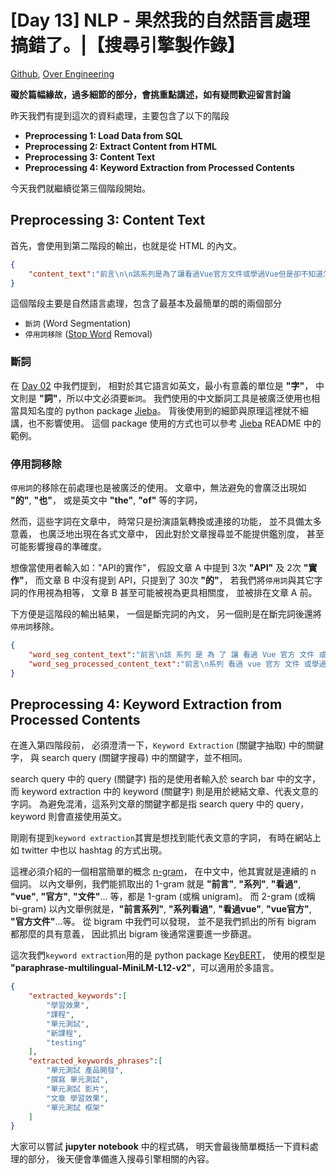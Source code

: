 # [Day 13] NLP - 果然我的自然語言處理搞錯了。|【搜尋引擎製作錄】

[Github], [Over Engineering]

**礙於篇幅緣故，過多細節的部分，會挑重點講述，如有疑問歡迎留言討論**


昨天我們有提到這次的資料處理，主要包含了以下的階段
- **Preprocessing 1: Load Data from SQL**
- **Preprocessing 2: Extract Content from HTML**
- **Preprocessing 3: Content Text**
- **Preprocessing 4: Keyword Extraction from Processed Contents**

今天我們就繼續從第三個階段開始。

## Preprocessing 3: Content Text
首先，會使用到第二階段的輸出，也就是從 HTML 的內文。

```json
{
    "content_text":"前言\n\n該系列是為了讓看過Vue官方文件或學過Vue但是卻不知道怎麼下手去重構現在有的網站而去規畫的系列文章，在這邊整理了許多我自己使用Vue重構很多網站的經驗分享給讀者們。\n\n什麼？單元測試？當你開始接觸開發專案有一段時間後，你會開始漸漸聽到這個專業術語，就讓我來大家了解一下什麼是單元測試\n\n影片搭配文章看學習效果會更好喔\n什麼是單元測試？\n簡單來說程式碼的最小單位進行測試，確保程式邏輯不會在團隊維護的過程中出錯，維護程式碼的品質。所謂的最小單位，我用個例子來舉例，假如你今天有一個主功能是由 A跟Ｂ兩個功能所組成的，而這兩個功能就是我們所說的最小單位，所以在撰寫測試的時候我們重點在針對A跟Ｂ來進行測試，主功能的測試中不會包含 A跟Ｂ的測試，這樣的測試就是我們所說的單元測試。\n為什麼需要單元測試？\n我先列出幾個優缺點，我們來比較一下\n優點：\n\n確保團隊跌代的時候不會影響原本的功能\n確保品質，準確對程式碼切割最小單位，降低耦合度\n程式的 return 變成可預期\n重構程式碼可以按照測試的規格走\n\n缺點 :\n\n初期可能撰寫單元測試所消耗的時間可能會大於實際開發時間\n如果迭代性高，很常寫好的測試要重寫，久了會浪費很多時間\n測試相關的配置繁瑣，為了配合許多開發上的細節要處理的設定很多\n\n從優缺點可以知道說，撰寫單元測試的初期對於開發的效益並不高，先撇開不熟悉測試來說，光就在公司常常會因為需求改變就要來來回回改寫程式，我就要再花許多時間來重寫測試，怎麼想都對於有時辰壓力的專案來說不是那麼划算，所以往往會在這個時候放棄寫測試，就像我如果在初期會遇到不斷修改的需求的時候，我也不會先寫測試（笑\n那什麼情況下該寫單元測試？其實產品開發的中期的時候，基本上中期的時候大多數的平台規格都確定了差不多，就可以考慮開始補單元測試，因為會開始遇到前面做好的功能因為新的功能造成預期外的錯誤，以及專案由其他同事接手的時候改壞某個功能但是同事不知道，這些我們都可以透過測試來了解，避免把測試沒通過的案子給推上線。\n開始寫 Vue 的單元測試前\n開始寫測試前我們要先了解一下我們是透過何種技術來撰寫測試的\nJest\nJest 是由 Facebook 開發維護的一款 JavaScript 測試框架，可以用簡潔的語法來測試你的 function 。\nVue Test Utils\nVue Test Utils 是 Vue 官方推出的組件單元測試框架，簡化組件的測試。它提供了一些方法來以區分掛載組件之間交互。\n我們會透過以上兩種測試用的框架來針對我們 vue 的 component 進行測試，Vue Test Utils 負責解析我們的 component，讓我們可以不透過 build 就可以模擬 DOM 被渲染出來的結果，再透過 Jest 撰寫 test case 來驗證是否符合預期。\n安裝 jest 與 Vue Test Utils （ Vue-cli ）\n如果你是新建立一個專案，請你選擇 Unit Testing -> Jest，這樣專案預設就會有安裝 jest 跟 Vue Test Utils\n\n如果你在建立專案的時候沒有選擇 Unit Testing 的話你可以輸入以下指令\n\n現有的 CLI 專案，也可以加入 jest 跟 Vue Test Utils\n基本語法介紹 describe & it & test\n先來帶大家來看一下基本的語法\n\n\ndescribe ： 類似群組的概念，用來將一個或是多個相關的測試包再一起。\nit ＆test ： 為測試的項目單位，it 為 test 的別名兩個是一樣的東西。\nexpect ：你要測試的項目內容。\ntoBe ： 斷言，主要是來檢查 expect 回傳的內容是否符合你的預期，有很多種形式的斷言。\n\n以上的這些語法屬於 jest 的語法 API\n接下來看看如何使用 Vue Test Utils 負責解析我們的 Component\n\n\n我們可以直接使用 shallowMount 這個方法來渲染我們的 Component，再透過 .text( ) 這個方法去取得 Component 裡面所有的文字內容來做比對，是不是覺得很簡單呢～\n最後\n好啦！關於單元測試的部分就到這邊先告一段落，如果你還想知道更多有關於單元測試的使用以及使用情境，歡迎購買我的新課程 Vue 單元測試 vue-test-utils｜入門\n課程網址：\n\n原價新台幣 2200 元，目前還是維持預購價新台幣 1800元，現在輸入折扣碼「 PAJNBFUNO300」馬上再折300元優惠。\n\n訂閱Mike的頻道享受精彩的教學與分享\n\n\nMIke 的官方 line 帳號，好友搜尋 @mike_cheng"
}
```
這個階段主要是自然語言處理，包含了最基本及最簡單的朗的兩個部分
- `斷詞` (Word Segmentation)
- `停用詞移除` ([Stop Word] Removal)

### 斷詞
在 [Day 02] 中我們提到，
相對於其它語言如英文，最小有意義的單位是 **"字"**，
中文則是 **"詞"**，所以中文必須要`斷詞`。
我們使用的中文斷詞工具是被廣泛使用也相當具知名度的 python package [Jieba]。
背後使用到的細節與原理這裡就不細講，也不影響使用。
這個 package 使用的方式也可以參考 [Jieba] README 中的範例。

### 停用詞移除
`停用詞`的移除在前處理也是被廣泛的使用。
文章中，無法避免的會廣泛出現如 **"的"**, **"也"**，
或是英文中 **"the"**, **"of"** 等的字詞，

然而，這些字詞在文章中，
時常只是扮演語氣轉換或連接的功能，
並不具備太多意義，
也廣泛地出現在各式文章中，
因此對於文章搜尋並不能提供鑑別度，
甚至可能影響搜尋的準確度。

想像當使用者輸入如："API的實作"，
假設文章 A 中提到 3次 **"API"** 及 2次 **"實作"**，
而文章 B 中沒有提到 API，只提到了 30次 **"的"**，
若我們將`停用詞`與其它字詞的作用視為相等，
文章 B 甚至可能被視為更具相關度，
並被排在文章 A 前。

下方便是這階段的輸出結果，
一個是斷完詞的內文，
另一個則是在斷完詞後還將`停用詞`移除。

```json
{
    "word_seg_content_text":"前言\n該 系列 是 為 了 讓 看過 Vue 官方 文件 或學過 Vue 但是 卻 不 知道 怎麼 下手 去 重構 現在 有 的 網站 而 去 規畫 的 系列 文章 ， 在 這邊 整理 了 許多 我 自己 使用 Vue 重構 很多 網站 的 經驗 分享 給 讀者 們 。\n什麼 ？ 單元測試 ？ 當你 開始 接觸 開發 專案 有 一段時間 後 ， 你 會 開始 漸漸 聽到 這個 專業術語 ， 就讓 我來 大家 了解 一下 什麼 是 單元測試\n影片 搭配 文章 看 學習效果 會 更好 喔\n什麼 是 單元測試 ？\n簡單 來說 程式碼 的 最小 單位 進行 測試 ， 確保 程式 邏輯 不會 在 團隊 維護 的 過程 中 出錯 ， 維護 程式碼 的 品質 。 所謂 的 最小 單位 ， 我用 個例 子來 舉例 ， 假如 你 今天 有 一個 主 功能 是 由\nA 跟 Ｂ 兩個 功能 所 組成 的 ， 而 這 兩個 功能 就是 我們 所說 的 最小 單位 ， 所以 在 撰寫 測試 的 時候 我們 重點 在 針對 A 跟 Ｂ 來 進行 測試 ， 主 功能 的 測試 中 不會 包含\nA 跟 Ｂ 的 測試 ， 這樣 的 測試 就是 我們 所說 的 單元測試 。\n為 什麼 需要 單元測試 ？\n我先 列出 幾個 優缺點 ， 我們 來 比較 一下\n優點 ：\n確保 團隊 跌代 的 時候 不會 影響 原本 的 功能\n確保 品質 ， 準確 對 程式碼 切割 最小 單位 ， 降低 耦合度\n程式 的\nreturn\n變成 可 預期\n重構 程式碼 可以 按照 測試 的 規格 走\n缺點\n:\n初期 可能 撰寫 單元測試 所 消耗 的 時間 可能 會 大於 實際 開發 時間\n如果 迭代 性高 ， 很常 寫 好 的 測試 要 重寫 ， 久 了 會 浪費 很多 時間\n測試 相關 的 配置 繁瑣 ， 為 了 配合 許多 開發 上 的 細節 要 處理 的 設定 很多\n從優 缺點 可以 知道 說 ， 撰寫 單元測試 的 初期 對於 開發 的 效益 並不高 ， 先 撇開 不 熟悉 測試 來說 ， 光 就 在 公司 常常 會 因為 需求 改變 就要 來來回回 改寫 程式 ， 我 就要 再花 許多 時間 來 重寫 測試 ， 怎麼 想 都 對於 有 時辰 壓力 的 專案 來說 不是 那麼 划算 ， 所以 往往 會 在 這個 時候 放棄 寫 測試 ， 就 像 我 如果 在 初期 會 遇到 不斷 修改 的 需求 的 時候 ， 我 也 不會 先寫 測試 （ 笑\n那 什麼 情況 下該 寫 單元測試 ？ 其實 產品開發 的 中期 的 時候 ， 基本上 中期 的 時候 大多數 的 平台 規格 都 確定 了 差不多 ， 就 可以 考慮 開始 補 單元測試 ， 因為 會 開始 遇到 前面 做好 的 功能 因為 新 的 功能 造成 預期 外 的 錯誤 ， 以及 專案 由 其他 同事 接手 的 時候 改壞 某個 功能 但是 同事 不 知道 ， 這些 我們 都 可以 透過 測試 來 了解 ， 避免 把 測試 沒 通過 的 案子 給推 上線 。\n開始 寫\nVue\n的 單元測試 前\n開始 寫 測試 前 我們 要 先 了解 一下 我們 是 透過 何種 技術 來 撰寫 測試 的\nJest\nJest\n是 由\nFacebook\n開發 維護 的 一款\nJavaScript\n測試 框架 ， 可以 用 簡潔 的 語法 來 測試 你 的\nfunction\n。\nVue\nTest\nUtils\nVue\nTest\nUtils\n是\nVue\n官方 推出 的 組件 單元測試 框架 ， 簡化 組件 的 測試 。 它 提供 了 一些 方法 來 以 區分 掛載 組件 之間 交互 。\n我們 會 透過 以上 兩種 測試 用 的 框架 來 針對 我們\nvue\n的\ncomponent\n進行 測試 ， Vue\nTest\nUtils\n負責 解析 我們 的\ncomponent ， 讓 我們 可以 不 透過\nbuild\n就 可以 模擬\nDOM\n被 渲染 出來 的 結果 ， 再 透過\nJest\n撰寫\ntest\ncase\n來 驗證 是否 符合 預期 。\n安裝\njest\n與\nVue\nTest\nUtils\n（\nVue - cli\n）\n如果 你 是 新 建立 一個 專案 ， 請 你 選擇\nUnit\nTesting\n- >\nJest ， 這樣 專案 預設 就 會 有 安裝\njest\n跟\nVue\nTest\nUtils\n如果 你 在 建立 專案 的 時候 沒有 選擇\nUnit\nTesting\n的話 你 可以 輸入 以下 指令\n現有 的\nCLI\n專案 ， 也 可以 加入\njest\n跟\nVue\nTest\nUtils\n基本 語法 介紹\ndescribe\n&\nit\n&\ntest\n先來 帶 大家 來看 一下 基本 的 語法\ndescribe\n：\n類似 群組 的 概念 ， 用來 將 一個 或是 多個 相關 的 測試 包再 一起 。\nit\n＆ test\n：\n為 測試 的 項目 單位 ， it\n為\ntest\n的 別名 兩個 是 一樣 的 東西 。\nexpect\n： 你 要 測試 的 項目 內容 。\ntoBe\n：\n斷言 ， 主要 是 來 檢查\nexpect\n回傳 的 內容 是否 符合 你 的 預期 ， 有 很 多種形式 的 斷言 。\n以上 的 這些 語法 屬於\njest\n的 語法\nAPI\n接下來 看看 如何 使用\nVue\nTest\nUtils\n負責 解析 我們 的\nComponent\n我們 可以 直接 使用\nshallowMount\n這個 方法 來 渲染 我們 的\nComponent ， 再 透過\n. text (\n)\n這個 方法 去 取得\nComponent\n裡面 所有 的 文字 內容 來 做 比對 ， 是不是 覺得 很 簡單 呢 ～\n最後\n好 啦 ！ 關於 單元測試 的 部分 就 到 這邊 先 告一段落 ， 如果 你 還想 知道 更 多 有 關於 單元測試 的 使用 以及 使用 情境 ， 歡迎 購買 我 的 新課程\nVue\n單元測試\nvue - test - utils ｜ 入門\n課程 網址 ：\n原價 新台幣\n2200\n元 ， 目前 還是 維持 預購 價新 台幣\n1800 元 ， 現在 輸入 折扣 碼 「\nPAJNBFUNO300 」 馬上 再折 300 元 優惠 。\n訂閱 Mike 的 頻道 享受 精彩 的 教學 與 分享\nMIke\n的 官方\nline\n帳號 ， 好友 搜尋\n@ mike _ cheng",
    "word_seg_processed_content_text":"前言\n系列 看過 vue 官方 文件 或學過 vue 下手 重構 網站 規畫 系列 文章 整理 vue 重構 很多 網站 經驗 分享 讀者\n單元測試 當你 接觸 開發 專案 一段時間 會 漸漸 聽到 專業術語 就讓 我來 了解 單元測試\n影片 搭配 文章 學習效果 會 更好 喔\n單元測試\n簡單 來說 程式碼 最小 單位 測試 確保 程式 邏輯 團隊 維護 過程 中 出錯 維護 程式碼 品質 最小 單位 我用 個例 子來 舉例 主 功能\na ｂ 兩個 功能 兩個 功能 所說 最小 單位 撰寫 測試 重點 針對 a ｂ 測試 主 功能 測試 中 包含\na ｂ 測試 測試 所說 單元測試\n單元測試\n我先 列出 幾個 優缺點\n優點\n確保 團隊 跌代 影響 原本 功能\n確保 品質 準確 程式碼 切割 最小 單位 降低 耦合度\n程式\nreturn\n預期\n重構 程式碼 測試 規格 走\n缺點\n\n初期 撰寫 單元測試 消耗 時間 會 大於 開發 時間\n迭代 性高 很常 寫 測試 重寫 久 會 浪費 很多 時間\n測試 相關 配置 繁瑣 配合 開發 細節 設定 很多\n從優 缺點 說 撰寫 單元測試 初期 開發 效益 並不高 先 撇開 熟悉 測試 來說 光 公司 會 需求 改變 就要 來來回回 改寫 程式 就要 再花 時間 重寫 測試 想 時辰 壓力 專案 來說 划算 會 放棄 寫 測試 初期 會 修改 需求 先寫 測試 笑\n情況 下該 寫 單元測試 產品開發 中期 基本上 中期 平台 規格 差不多 補 單元測試 會 做好 功能 新 功能 預期 外 錯誤 專案 同事 接手 改壞 功能 同事 透過 測試 了解 測試 沒 案子 給推 上線\n寫\nvue\n單元測試 前\n寫 測試 前 先 了解 透過 何種 技術 撰寫 測試\njest\njest\n\nfacebook\n開發 維護 一款\njavascript\n測試 框架 簡潔 語法 測試\nfunction\n\nvue\ntest\nutils\nvue\ntest\nutils\n\nvue\n官方 推出 組件 單元測試 框架 簡化 組件 測試 提供 方法 區分 掛載 組件 之間 交互\n會 透過 兩種 測試 框架 針對\nvue\n\ncomponent\n測試 vue\ntest\nutils\n負責 解析\ncomponent 透過\nbuild\n模擬\ndom\n渲染 透過\njest\n撰寫\ntest\ncase\n驗證 符合 預期\n安裝\njest\n\nvue\ntest\nutils\n\nvue cli\n\n新 建立 專案 請 選擇\nunit\ntesting\n\njest 專案 預設 會 安裝\njest\n\nvue\ntest\nutils\n建立 專案 選擇\nunit\ntesting\n輸入 指令\n現有\ncli\n專案\njest\n\nvue\ntest\nutils\n語法 介紹\ndescribe\n\n\n\ntest\n先來 帶 來看 語法\ndescribe\n\n類似 群組 概念 用來 多個 相關 測試 包再\n\ntest\n\n測試 項目 單位\n\ntest\n別名 兩個 東西\nexpect\n測試 項目 內容\ntobe\n\n斷言 檢查\nexpect\n回傳 內容 符合 預期 多種形式 斷言\n語法\njest\n語法\napi\n接下來\nvue\ntest\nutils\n負責 解析\ncomponent\n\nshallowmount\n方法 渲染\ncomponent 透過\ntext\n\n方法\ncomponent\n文字 內容 做 比對 簡單\n\n單元測試 先 告一段落 還想 更 單元測試 情境 購買 新課程\nvue\n單元測試\nvue test utils 入門\n課程 網址\n原價 新台幣\n2200\n元 預購 價新 台幣\n1800 元 輸入 折扣 碼\npajnbfuno300 馬上 再折 300 元 優惠\n訂閱 mike 頻道 享受 精彩 教學 分享\nmike\n官方\nline\n帳號 好友 搜尋\nmike cheng"
}
```

## Preprocessing 4: Keyword Extraction from Processed Contents
在進入第四階段前，
必須澄清一下，`Keyword Extraction` (關鍵字抽取) 中的關鍵字，
與 search query (關鍵字搜尋) 中的關鍵字，並不相同。

search query 中的 query (關鍵字) 指的是使用者輸入於 search bar 中的文字，
而 keyword extraction 中的 keyword (關鍵字) 則是用於總結文章、代表文意的字詞。
為避免混淆，這系列文章的關鍵字都是指 search query 中的 query，
keyword 則會直接使用英文。

剛剛有提到`keyword extraction`其實是想找到能代表文意的字詞，
有時在網站上如 twitter 中也以 hashtag 的方式出現。

這裡必須介紹的一個相當簡單的概念 [n-gram]，
在中文中，他其實就是連續的 n 個詞。
以內文舉例，我們能抓取出的 1-gram 就是 **"前言"**, **"系列"**, **"看過"**, **"vue"**, **"官方"**, **"文件"**... 等，都是 1-gram (或稱 unigram)。
而 2-gram (或稱 bi-gram) 以內文舉例就是，**"前言系列"**, **"系列看過"**, **"看過vue"**, **"vue官方"**, **"官方文件"**...等。
從 bigram 中我們可以發現，
並不是我們抓出的所有 bigram 都那麼的具有意義，
因此抓出 bigram 後通常還要進一步篩選。

這次我們`keyword extraction`用的是 python package [KeyBERT]，
使用的模型是 **"paraphrase-multilingual-MiniLM-L12-v2"**，可以適用於多語言。

```json
{
    "extracted_keywords":[
        "學習效果",
        "課程",
        "單元測試",
        "新課程",
        "testing"
    ],
    "extracted_keywords_phrases":[
        "單元測試 產品開發",
        "撰寫 單元測試",
        "單元測試 影片",
        "文章 學習效果",
        "單元測試 框架"
    ]
}
```

大家可以嘗試 **jupyter notebook** 中的程式碼，
明天會最後簡單概括一下資料處理的部分，
後天便會準備進入搜尋引擎相關的內容。

[Github]: https://github.com/over-engineering-ru
[Over Engineering]: https://over-engineering-frontend.fly.dev/
[Day 02]: https://github.com/over-engineering-run/over-engineering-articles/blob/main/articles/02_what_is_search_engine_I.md
[Stop Word]: https://en.wikipedia.org/wiki/Stop_word
[Jieba]: https://github.com/fxsjy/jieba
[n-gram]: https://en.wikipedia.org/wiki/N-gram
[KeyBERT]: https://github.com/MaartenGr/KeyBERT
